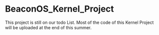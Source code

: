 # BeaconOS_Kernel_Project
This project is still on our todo List. Most of the code of this Kernel Project will be uploaded at the end of this summer. 
